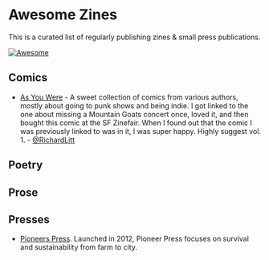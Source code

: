# Awesome Zines

This is a curated list of regularly publishing zines &amp; small press publications.

[![Awesome](https://cdn.rawgit.com/sindresorhus/awesome/d7305f38d29fed78fa85652e3a63e154dd8e8829/media/badge.svg)](https://github.com/sindresorhus/awesome)

## Comics

- [As You Were](http://microcosmpublishing.com/catalog/zines/4710/) - A sweet collection of comics from various authors, mostly about going to punk shows and being indie. I got linked to the one about missing a Mountain Goats concert once, loved it, and then bought this comic at the SF Zinefair. When I found out that the comic I was previously linked to was in it, I was super happy. Highly suggest vol. 1. - [@RichardLitt](https://github.com/RichardLitt)

## Poetry

## Prose

## Presses

* [Pioneers Press](http://pioneerspress.com/). Launched in 2012, Pioneer Press focuses on survival and sustainability from farm to city.
